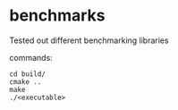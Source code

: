 # benchmarks
Tested out different benchmarking libraries

commands:
```
cd build/
cmake ..
make
./<executable>
```
